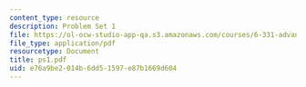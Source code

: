 ```yaml
---
content_type: resource
description: Problem Set 1
file: https://ol-ocw-studio-app-qa.s3.amazonaws.com/courses/6-331-advanced-circuit-techniques-spring-2002/e76a9be2014b6dd51597e87b1669d604_ps1.pdf
file_type: application/pdf
resourcetype: Document
title: ps1.pdf
uid: e76a9be2-014b-6dd5-1597-e87b1669d604
---
```

